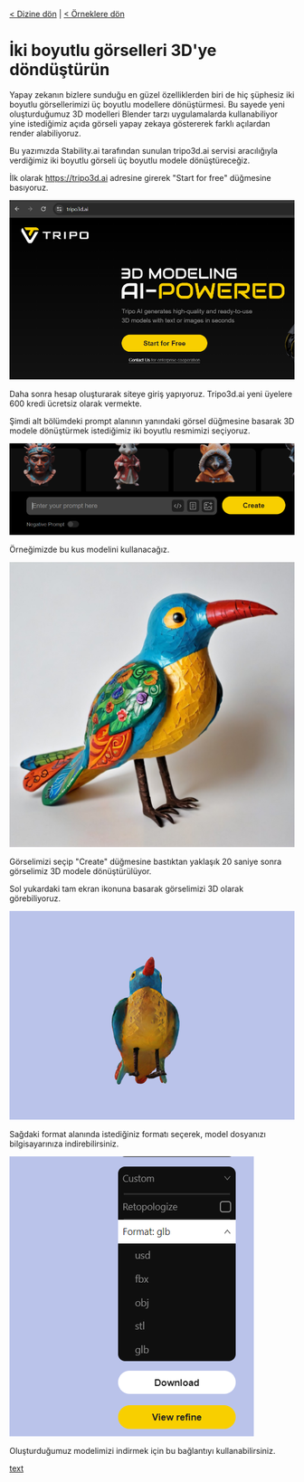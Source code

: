<a href="/">< Dizine dön</a> | <a href="/ornekler">< Örneklere dön</a>

# İki boyutlu görselleri 3D'ye döndüştürün

Yapay zekanın bizlere sunduğu en güzel özelliklerden biri de hiç şüphesiz iki boyutlu görsellerimizi üç boyutlu modellere dönüştürmesi. 
Bu sayede yeni oluşturduğumuz 3D modelleri Blender tarzı uygulamalarda kullanabiliyor yine istediğimiz açıda görseli yapay zekaya göstererek farklı açılardan render alabiliyoruz.

Bu yazımızda Stability.ai tarafından sunulan tripo3d.ai servisi aracılığıyla verdiğimiz iki boyutlu görseli üç boyutlu modele dönüştüreceğiz.

İlk olarak https://tripo3d.ai adresine girerek "Start for free" düğmesine basıyoruz.

![alt text](/gorseller/2d-to-3d-1.png)

Daha sonra hesap oluşturarak siteye giriş yapıyoruz. Tripo3d.ai yeni üyelere 600 kredi ücretsiz olarak vermekte.

Şimdi alt bölümdeki prompt alanının yanındaki görsel düğmesine basarak 3D modele dönüştürmek istediğimiz iki boyutlu resmimizi seçiyoruz. 

![alt text](/gorseller/2d-to-3d-2.png)

Örneğimizde bu kus modelini kullanacağız.

![alt text](../gorseller/2d-to-3d-3.jpg)

Görselimizi seçip "Create" düğmesine bastıktan yaklaşık 20 saniye sonra görselimiz 3D modele dönüştürülüyor.

Sol yukardaki tam ekran ikonuna basarak görselimizi 3D olarak görebiliyoruz.

![alt text](/gorseller/2d-to-3d-4.png)

Sağdaki format alanında istediğiniz formatı seçerek, model dosyanızı bilgisayarınıza indirebilirsiniz.

![alt text](/gorseller/2d-to-3d-5.png)


Oluşturduğumuz modelimizi indirmek için bu bağlantıyı kullanabilirsiniz.

[text](../gorseller/model.glb)
